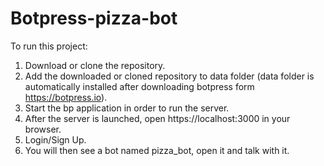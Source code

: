 # Botpress-pizza-bot

To run this project:

1. Download or clone the repository.
2. Add the downloaded or cloned repository to data folder (data folder is automatically installed after downloading botpress form https://botpress.io).
3. Start the bp application in order to run the server.
4. After the server is launched, open https://localhost:3000 in your browser.
5. Login/Sign Up.
6. You will then see a bot named pizza_bot, open it and talk with it.
